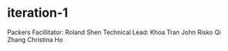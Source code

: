 iteration-1
===========
Packers
Facillitator: Roland Shen
Technical Lead: Khoa Tran
John Risko
Qi Zhang
Christina Ho
